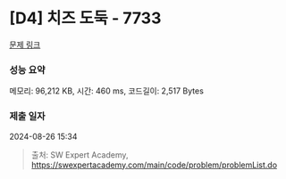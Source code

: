 # [D4] 치즈 도둑 - 7733 

[문제 링크](https://swexpertacademy.com/main/code/problem/problemDetail.do?contestProbId=AWrDOdQqRCUDFARG) 

### 성능 요약

메모리: 96,212 KB, 시간: 460 ms, 코드길이: 2,517 Bytes

### 제출 일자

2024-08-26 15:34



> 출처: SW Expert Academy, https://swexpertacademy.com/main/code/problem/problemList.do